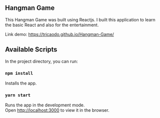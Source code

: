 ## Hangman Game
This Hangman Game was built using Reactjs. I built this application to learn the basic React and also for the entertainment.

Link demo: https://tricaodo.github.io/Hangman-Game/

## Available Scripts

In the project directory, you can run:
### `npm install`
Installs the app. <br />

### `yarn start`

Runs the app in the development mode.<br />
Open [http://localhost:3000](http://localhost:3000) to view it in the browser.
